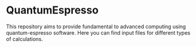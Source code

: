 # QuantumEspresso
This repository aims to provide fundamental to advanced computing using quantum-espresso software. Here you can find input files for different types of calculations.
